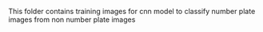 This folder contains training images for cnn model to classify number plate images from non number plate images
